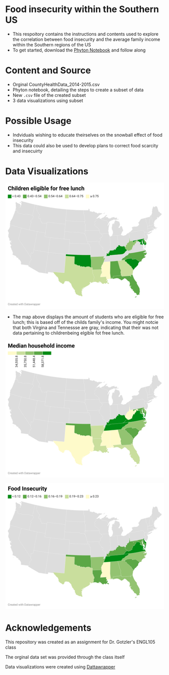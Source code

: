 # Food insecurity within the Southern US 
- This respoitory contains the instructions and contents used to explore the correlation between food insecurity and the average family income within the Southern regions of the US
- To get started, download the [Phyton Notebook](Phyton_Notebook.ipynb) and follow along 
# Content and Source
- Orginal CountyHealthData_2014-2015.csv
- Phyton notebook, detailing the steps to create a subset of data
- New `.csv` file of the created subset
- 3 data visualizations using subset
# Possible Usage
- Indviduals wishing to educate theirselves on the snowball effect of food insecurity  
- This data could also be used to develop plans to correct food scarcity and insecuirty 
# Data Visualizations

![data-viz](/Visualizations/Kidslunchfree.png)
- The map above displays the amount of students who are eligible for free lunch; this is based off of the childs family's income. You might notcie that both Virgina and Tennessse are gray, indicating that their was not data pertaining to childrenbeing elgible fot free lunch.

![data.viz](/Visualizations/Medianincome.png)

![data-viz](/Visualizations/Foodinsecurity.png)
# Acknowledgements
This repository was created as an assignment for Dr. Gotzler's ENGL105 class

The orginal data set was provided through the class itself

Data visualizations were created using [Dattawrapper](https://www.datawrapper.de/)
